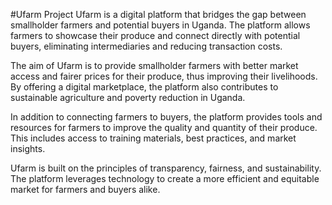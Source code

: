 #Ufarm Project
Ufarm is a digital platform that bridges the gap between smallholder farmers and potential buyers in Uganda. The platform allows farmers to showcase their produce and connect directly with potential buyers, eliminating intermediaries and reducing transaction costs.


The aim of Ufarm is to provide smallholder farmers with better market access and fairer prices for their produce, thus improving their livelihoods. By offering a digital marketplace, the platform also contributes to sustainable agriculture and poverty reduction in Uganda.

In addition to connecting farmers to buyers, the platform provides tools and resources for farmers to improve the quality and quantity of their produce. This includes access to training materials, best practices, and market insights.

Ufarm is built on the principles of transparency, fairness, and sustainability. The platform leverages technology to create a more efficient and equitable market for farmers and buyers alike.
